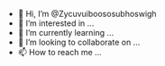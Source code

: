 - 👋 Hi, I’m @Zycuvuiboososubhoswigh
- 👀 I’m interested in ...
- 🌱 I’m currently learning ...
- 💞️ I’m looking to collaborate on ...
- 📫 How to reach me ...

<!---
Zycuvuiboososubhoswigh/Zycuvuiboososubhoswigh is a ✨ special ✨ repository because its `README.md` (this file) appears on your GitHub profile.
You can click the Preview link to take a look at your changes.
--->
